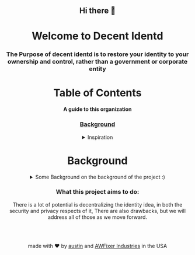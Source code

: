 <div align="center">

## Hi there 👋

<h1>
  Welcome to Decent Identd
</h1>

<h3>
  The Purpose of decent identd is to restore your identity to your ownership and control, rather than a government or corporate entity
</h3>
</div>

<div align="center">

<h1>
  Table of Contents
</h1>

<h4>
  A guide to this organization
</h4>

<h3>
  <a href="#--background-1">Background</a>
</h3>

<details>
  <summary>Inspiration</summary>
the inspiration behind decent identd actually came from the idea of decentralizing email, and it has been growing steadily in my notion ever since then. The idea of all identities being centralized is a truely scary thought, as it means one breach will effectively comprimise everyone, but also goes deeper into the fact that the actual process for creating an idenity can be comprimised.
</details>

<h1>
  Background
</h1>

<details>
  <summary>
    Some Background on the background of the project :)
  </summary>
  austin has been working on a similar thing for a while, a protocol that will use decent-identd as it backbone. a protocol that will make up the majority of web3 as it is tomorrow. it is being designed to be used for things like git, live chat, advanced pubsub, and more. as well as a DiDP and DSSO solution, two things that are not currenlty possible on the web3 that we know and try to use today.
</details>

### What this project aims to do:

There is a lot of potential is decentralizing the identity idea, in both the security and privacy respects of it, There are also drawbacks, but we will address all of those as we move forward.

<br></br>

<div align="center"

made with ❤️ by <a href="https://awfixer.me">austin</a> and <a href="https://awfixer.dev">AWFixer Industries</a> in the USA

</div>
